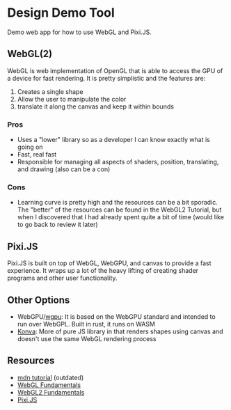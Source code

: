 # Design Demo Tool

Demo web app for how to use WebGL and Pixi.JS.

## WebGL(2)

WebGL is web implementation of OpenGL that is able to access the GPU of a device for fast rendering. It is pretty simplistic and the features are:

1. Creates a single shape
2. Allow the user to manipulate the color
3. translate it along the canvas and keep it within bounds

### Pros

- Uses a "lower" library so as a developer I can know exactly what is going on
- Fast, real fast
- Responsible for managing all aspects of shaders, position, translating, and drawing (also can be a con)

### Cons

- Learning curve is pretty high and the resources can be a bit sporadic. The "better" of the resources can be found in the WebGL2 Tutorial, but when I discovered that I had already spent quite a bit of time (would like to go back to review it later)

## Pixi.JS

Pixi.JS is built on top of WebGL, WebGPU, and canvas to provide a fast experience. It wraps up a lot of the heavy lifting of creating shader programs and other user functionality.

## Other Options

- WebGPU/[wgpu](https://github.com/gfx-rs/wgpu?tab=readme-ov-file): It is based on the WebGPU standard and intended to run over WebGPL. Built in rust, it runs on WASM
- [Konva](https://konvajs.org/): More of pure JS library in that renders shapes using canvas and doesn't use the same WebGL rendering process

## Resources

- [mdn tutorial](https://developer.mozilla.org/en-US/docs/Web/API/WebGL_API/Tutorial) (outdated)
- [WebGL Fundamentals](https://webglfundamentals.org/)
- [WebGL2 Fundamentals](https://webgl2fundamentals.org/)
- [Pixi.JS](https://pixijs.com/8.x/guides)
